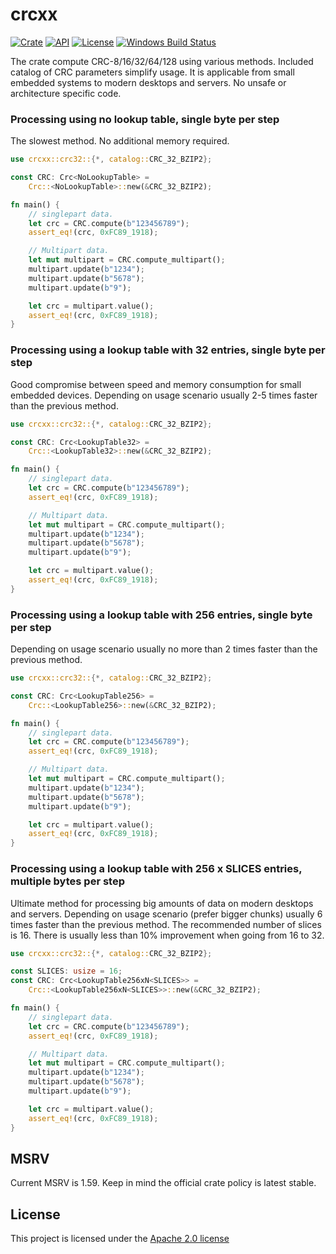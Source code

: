 # crcxx

[![Crate](https://img.shields.io/crates/v/crcxx.svg)](https://crates.io/crates/crcxx)
[![API](https://docs.rs/crcxx/badge.svg)](https://docs.rs/crcxx)
[![License](https://img.shields.io/badge/license-Apache--2.0-blue.svg)](LICENSE)
[![Windows Build Status](https://ci.appveyor.com/api/projects/status/loj512o2qo6q0rwg?svg=true)](https://ci.appveyor.com/project/khrs/crcxx)

The crate compute CRC-8/16/32/64/128 using various methods. Included catalog of CRC parameters simplify usage.
It is applicable from small embedded systems to modern desktops and servers. No unsafe or architecture specific code.

### Processing using no lookup table, single byte per step

The slowest method. No additional memory required.

```rust
use crcxx::crc32::{*, catalog::CRC_32_BZIP2};

const CRC: Crc<NoLookupTable> =
    Crc::<NoLookupTable>::new(&CRC_32_BZIP2);

fn main() {
    // singlepart data.
    let crc = CRC.compute(b"123456789");
    assert_eq!(crc, 0xFC89_1918);

    // Multipart data.
    let mut multipart = CRC.compute_multipart();
    multipart.update(b"1234");
    multipart.update(b"5678");
    multipart.update(b"9");

    let crc = multipart.value();
    assert_eq!(crc, 0xFC89_1918);
}
```

### Processing using a lookup table with 32 entries, single byte per step

Good compromise between speed and memory consumption for small embedded devices.
Depending on usage scenario usually 2-5 times faster than the previous method.

```rust
use crcxx::crc32::{*, catalog::CRC_32_BZIP2};

const CRC: Crc<LookupTable32> =
    Crc::<LookupTable32>::new(&CRC_32_BZIP2);

fn main() {
    // singlepart data.
    let crc = CRC.compute(b"123456789");
    assert_eq!(crc, 0xFC89_1918);

    // Multipart data.
    let mut multipart = CRC.compute_multipart();
    multipart.update(b"1234");
    multipart.update(b"5678");
    multipart.update(b"9");

    let crc = multipart.value();
    assert_eq!(crc, 0xFC89_1918);
}
```

### Processing using a lookup table with 256 entries, single byte per step

Depending on usage scenario usually no more than 2 times faster than the previous method.

```rust
use crcxx::crc32::{*, catalog::CRC_32_BZIP2};

const CRC: Crc<LookupTable256> =
    Crc::<LookupTable256>::new(&CRC_32_BZIP2);

fn main() {
    // singlepart data.
    let crc = CRC.compute(b"123456789");
    assert_eq!(crc, 0xFC89_1918);

    // Multipart data.
    let mut multipart = CRC.compute_multipart();
    multipart.update(b"1234");
    multipart.update(b"5678");
    multipart.update(b"9");

    let crc = multipart.value();
    assert_eq!(crc, 0xFC89_1918);
}
```

### Processing using a lookup table with 256 x SLICES entries, multiple bytes per step

Ultimate method for processing big amounts of data on modern desktops and servers.
Depending on usage scenario (prefer bigger chunks) usually 6 times faster than the previous method.
The recommended number of slices is 16. There is usually less than 10% improvement when going from 16 to 32.

```rust
use crcxx::crc32::{*, catalog::CRC_32_BZIP2};

const SLICES: usize = 16;
const CRC: Crc<LookupTable256xN<SLICES>> =
    Crc::<LookupTable256xN<SLICES>>::new(&CRC_32_BZIP2);

fn main() {
    // singlepart data.
    let crc = CRC.compute(b"123456789");
    assert_eq!(crc, 0xFC89_1918);

    // Multipart data.
    let mut multipart = CRC.compute_multipart();
    multipart.update(b"1234");
    multipart.update(b"5678");
    multipart.update(b"9");

    let crc = multipart.value();
    assert_eq!(crc, 0xFC89_1918);
}
```

## MSRV

Current MSRV is 1.59. Keep in mind the official crate policy is latest stable.

## License

This project is licensed under the [Apache 2.0 license](LICENSE)
